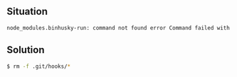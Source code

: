 ## Situation

```bash
node_modules.binhusky-run: command not found error Command failed with exit code 127.
```

## Solution

```bash
$ rm -f .git/hooks/*
```
